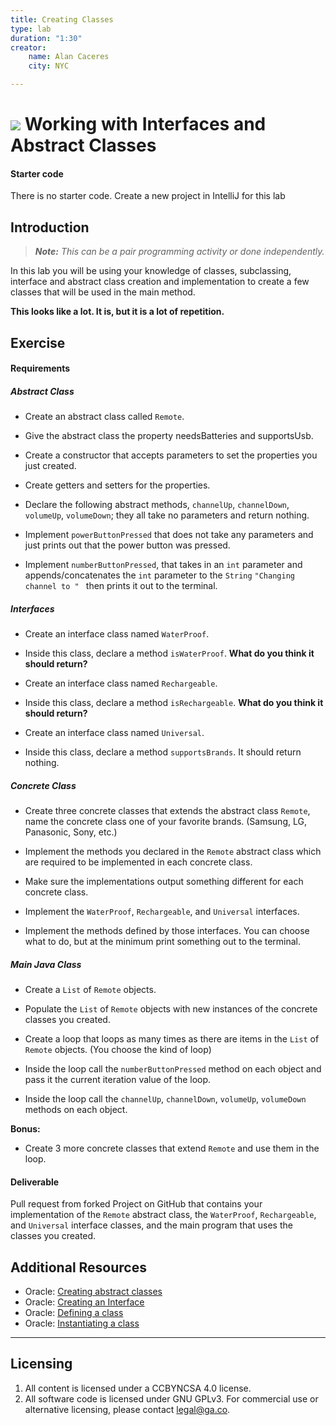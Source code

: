 ```yaml
---
title: Creating Classes
type: lab
duration: "1:30"
creator:
    name: Alan Caceres
    city: NYC

---
```


# ![](https://ga-dash.s3.amazonaws.com/production/assets/logo-9f88ae6c9c3871690e33280fcf557f33.png) Working with Interfaces and Abstract Classes

#### Starter code

There is no starter code.
Create a new project in IntelliJ for this lab

## Introduction

> ***Note:*** _This can be a pair programming activity or done independently._

In this lab you will be using your knowledge of classes, subclassing, interface and abstract class creation and implementation to create a few classes that will be used in the main method.

**This looks like a lot. It is, but it is a lot of repetition.**

## Exercise

#### Requirements

##### Abstract Class

- Create an abstract class called `Remote`.

- Give the abstract class the property needsBatteries and supportsUsb.

- Create a constructor that accepts parameters to set the properties you just created.

- Create getters and setters for the properties.

- Declare the following abstract methods, `channelUp`, `channelDown`, `volumeUp`, `volumeDown`; they all take no parameters and return nothing.

- Implement
`powerButtonPressed` that does not take any parameters and just prints out that the power button was pressed.

- Implement `numberButtonPressed`, that takes in an `int` parameter and appends/concatenates the `int` parameter to the `String` ```"Changing channel to " ``` then prints it out to the terminal.

##### Interfaces
- Create an interface class named `WaterProof`.
- Inside this class, declare a method `isWaterProof`. **What do you think it should return?**


- Create an interface class named `Rechargeable`.
- Inside this class, declare a method `isRechargeable`. **What do you think it should return?**


- Create an interface class named `Universal`.
- Inside this class, declare a method `supportsBrands`. It should return nothing.

##### Concrete Class
- Create three concrete classes that extends the abstract class `Remote`, name the concrete class one of your favorite brands. (Samsung, LG, Panasonic, Sony, etc.)

- Implement the methods you declared in the `Remote` abstract class which are required to be implemented in each concrete class.

- Make sure the implementations output something different for each concrete class.

- Implement the `WaterProof`, `Rechargeable`, and `Universal` interfaces.

- Implement the methods defined by those interfaces. You can choose what to do, but at the minimum print something out to the terminal.

##### Main Java Class
- Create a `List` of `Remote` objects.

- Populate the `List` of `Remote` objects with new instances of the concrete classes you created.

- Create a loop that loops as many times as there are items in the `List` of `Remote` objects. (You choose the kind of loop)

- Inside the loop call the `numberButtonPressed` method on each object and pass it the current iteration value of the loop.

- Inside the loop call the `channelUp`, `channelDown`, `volumeUp`, `volumeDown` methods on each object.

**Bonus:**
- Create 3 more concrete classes that extend `Remote` and use them in the loop.


#### Deliverable

Pull request from forked Project on GitHub that contains your implementation of the `Remote` abstract class, the `WaterProof`, `Rechargeable`, and `Universal` interface classes, and the main program that uses the classes you created.

## Additional Resources

- Oracle: [Creating abstract classes](https://docs.oracle.com/javase/tutorial/java/IandI/abstract.html)
- Oracle: [Creating an Interface](https://docs.oracle.com/javase/tutorial/java/IandI/createinterface.html)
- Oracle: [Defining a class](https://docs.oracle.com/javase/tutorial/java/javaOO/classes.html)
- Oracle: [Instantiating a class](https://docs.oracle.com/javase/tutorial/java/javaOO/objects.html)

---

## Licensing
1. All content is licensed under a CC­BY­NC­SA 4.0 license.
2. All software code is licensed under GNU GPLv3. For commercial use or alternative licensing, please contact [legal@ga.co](mailto:legal@ga.co).
